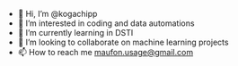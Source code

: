 - 👋 Hi, I’m @kogachipp
- 👀 I’m interested in coding and data automations
- 🌱 I’m currently learning in DSTI
- 💞️ I’m looking to collaborate on machine learning projects
- 📫 How to reach me maufon.usage@gmail.com

<!---
kogachipp/kogachipp is a ✨ special ✨ repository because its `README.md` (this file) appears on your GitHub profile.
You can click the Preview link to take a look at your changes.
--->
